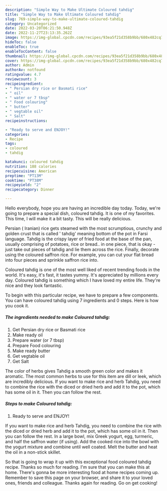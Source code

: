 ```yaml
---
description: "Simple Way to Make Ultimate Coloured tahdig"
title: "Simple Way to Make Ultimate Coloured tahdig"
slug: 769-simple-way-to-make-ultimate-coloured-tahdig
category: Uncategorized
date: 2022-03-20T06:21:50.948Z
date: 2022-11-27T23:13:35.262Z
image: https://img-global.cpcdn.com/recipes/93ea5f21d358b9bb/680x482cq70/coloured-tahdig-recipe-main-photo.jpg
hideToc: false
enableToc: true
enableTocContent: false
thumbnail: https://img-global.cpcdn.com/recipes/93ea5f21d358b9bb/680x482cq70/coloured-tahdig-recipe-main-photo.jpg
cover: https://img-global.cpcdn.com/recipes/93ea5f21d358b9bb/680x482cq70/coloured-tahdig-recipe-main-photo.jpg
author: Admin
authorAv: notfound
ratingvalue: 4.7
reviewcount: 3
recipeingredient:
- " Persian dry rice or Basmati rice"
- " oil"
- " water or 7 tbsp"
- " Food colouring"
- " butter"
- " vegtable oil"
- " Salt"
recipeinstructions:

- "Ready to serve and ENJOY!"
categories:
- Recipe
tags:
- coloured
- tahdig

katakunci: coloured tahdig 
nutrition: 188 calories
recipecuisine: American
preptime: "PT13M"
cooktime: "PT38M"
recipeyield: "2"
recipecategory: Dinner

---
```



Hello everybody, hope you are having an incredible day today. Today, we're going to prepare a special dish, coloured tahdig. It is one of my favorites. This time, I will make it a bit tasty. This will be really delicious.

Persian ( Iranian) rice gets steamed with the most scrumptious, crunchy and golden crust that is called &#39; tahdig&#39; meaning bottom of the pot in Farsi language. Tahdig is the crispy layer of fried food at the base of the pan, usually comprising of potatoes, rice or bread.. in one piece, that is okay - just take out pieces of tahdig and lie them across the rice. Finally, decorate using the coloured saffron rice. For example, you can cut your flat bread into four pieces and sprinkle saffron rice into.

Coloured tahdig is one of the most well liked of recent trending foods in the world. It's easy, it's fast, it tastes yummy. It's appreciated by millions every day. Coloured tahdig is something which I have loved my entire life. They're nice and they look fantastic.


To begin with this particular recipe, we have to prepare a few components. You can have coloured tahdig using 7 ingredients and 0 steps. Here is how you cook it.

<!--inarticleads1-->

##### The ingredients needed to make Coloured tahdig:

1. Get  Persian dry rice or Basmati rice
1. Make ready  oil
1. Prepare  water (or 7 tbsp)
1. Prepare  Food colouring
1. Make ready  butter
1. Get  vegtable oil
1. Get  Salt


The color of herbs gives Tahdig a smooth green color and makes it aromatic. The most common herbs to use for this item are dill or leek, which are incredibly delicious. If you want to make rice and herb Tahdig, you need to combine the rice with the diced or dried herb and add it to the pot, which has some oil in it. Then you can follow the rest. 

<!--inarticleads2-->

##### Steps to make Coloured tahdig:


1. Ready to serve and ENJOY!

If you want to make rice and herb Tahdig, you need to combine the rice with the diced or dried herb and add it to the pot, which has some oil in it. Then you can follow the rest. In a large bowl, mix Greek yogurt, egg, turmeric, and half the saffron water (if using). Add the cooked rice into the bowl with the yogurt mixture and combine until well coated. Melt the butter and heat the oil in a non-stick skillet. 

So that is going to wrap it up with this exceptional food coloured tahdig recipe. Thanks so much for reading. I'm sure that you can make this at home. There's gonna be more interesting food at home recipes coming up. Remember to save this page on your browser, and share it to your loved ones, friends and colleague. Thanks again for reading. Go on get cooking!
